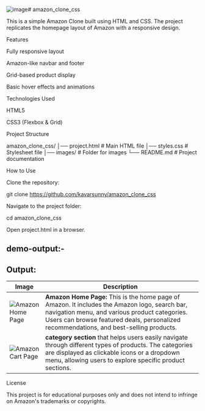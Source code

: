 ![image](https://github.com/user-attachments/assets/b93f0978-9aa1-47c6-adf3-76e9fb503585)# amazon_clone_css

This is a simple Amazon Clone built using HTML and CSS. The project replicates the homepage layout of Amazon with a responsive design.

Features

Fully responsive layout

Amazon-like navbar and footer

Grid-based product display

Basic hover effects and animations

Technologies Used

HTML5

CSS3 (Flexbox & Grid)

Project Structure

amazon_clone_css/
│── project.html        # Main HTML file
│── styles.css        # Stylesheet file
│── images/           # Folder for images
└── README.md         # Project documentation

How to Use

Clone the repository:

git clone https://github.com/kavarsunny/amazon_clone_css

Navigate to the project folder:

cd amazon_clone_css

Open project.html in a browser.

## demo-output:-
## Output:

| Image  | Description |
|--------|------------|
| ![Amazon Home Page](https://github.com/user-attachments/assets/bd77290a-c946-4a67-ab25-05a4e0e120ae) | **Amazon Home Page:** This is the home page of Amazon. It includes the Amazon logo, search bar, navigation menu, and various product categories. Users can browse featured deals, personalized recommendations, and best-selling products. |
| ![Amazon Cart Page](https://github.com/user-attachments/assets/4caf5594-7f0e-415f-8ded-c2c431939361) |**category section** that helps users easily navigate through different types of products. The categories are displayed as clickable icons or a dropdown menu, allowing users to explore specific product sections.  







License

This project is for educational purposes only and does not intend to infringe on Amazon's trademarks or copyrights.
